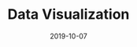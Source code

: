 ---
title: Data Visualization
description: FCA Bank is a bank dedicated to motorists, which mainly operates in the automotive financing sector and cooperates with prestigious automotive brands. I led the design interface and the process of ideation and creation of the mortgages simulation concept.
client: FCA Bank
role: Lead Interface Designer
skills:
  - User Interface
  - Interaction Design
date: 2019-10-07
finished: true
layout: work
permalink: false
---